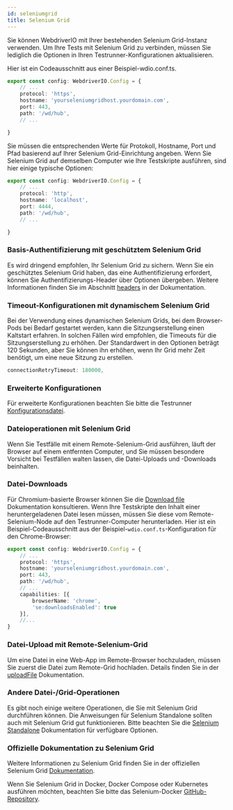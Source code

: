 ```yaml
---
id: seleniumgrid
title: Selenium Grid
---
```


Sie können WebdriverIO mit Ihrer bestehenden Selenium Grid-Instanz verwenden. Um Ihre Tests mit Selenium Grid zu verbinden, müssen Sie lediglich die Optionen in Ihren Testrunner-Konfigurationen aktualisieren.

Hier ist ein Codeausschnitt aus einer Beispiel-wdio.conf.ts.

```ts title=wdio.conf.ts
export const config: WebdriverIO.Config = {
    // ...
    protocol: 'https',
    hostname: 'yourseleniumgridhost.yourdomain.com',
    port: 443,
    path: '/wd/hub',
    // ...

}
```
Sie müssen die entsprechenden Werte für Protokoll, Hostname, Port und Pfad basierend auf Ihrer Selenium Grid-Einrichtung angeben.
Wenn Sie Selenium Grid auf demselben Computer wie Ihre Testskripte ausführen, sind hier einige typische Optionen:

```ts title=wdio.conf.ts
export const config: WebdriverIO.Config = {
    // ...
    protocol: 'http',
    hostname: 'localhost',
    port: 4444,
    path: '/wd/hub',
    // ...

}
```

### Basis-Authentifizierung mit geschütztem Selenium Grid

Es wird dringend empfohlen, Ihr Selenium Grid zu sichern. Wenn Sie ein geschütztes Selenium Grid haben, das eine Authentifizierung erfordert, können Sie Authentifizierungs-Header über Optionen übergeben. 
Weitere Informationen finden Sie im Abschnitt [headers](https://webdriver.io/docs/configuration/#headers) in der Dokumentation.

### Timeout-Konfigurationen mit dynamischem Selenium Grid

Bei der Verwendung eines dynamischen Selenium Grids, bei dem Browser-Pods bei Bedarf gestartet werden, kann die Sitzungserstellung einen Kaltstart erfahren. In solchen Fällen wird empfohlen, die Timeouts für die Sitzungserstellung zu erhöhen. Der Standardwert in den Optionen beträgt 120 Sekunden, aber Sie können ihn erhöhen, wenn Ihr Grid mehr Zeit benötigt, um eine neue Sitzung zu erstellen.

```ts
connectionRetryTimeout: 180000,
```

### Erweiterte Konfigurationen

Für erweiterte Konfigurationen beachten Sie bitte die Testrunner [Konfigurationsdatei](https://webdriver.io/docs/configurationfile).

### Dateioperationen mit Selenium Grid

Wenn Sie Testfälle mit einem Remote-Selenium-Grid ausführen, läuft der Browser auf einem entfernten Computer, und Sie müssen besondere Vorsicht bei Testfällen walten lassen, die Datei-Uploads und -Downloads beinhalten.

### Datei-Downloads

Für Chromium-basierte Browser können Sie die [Download file](https://webdriver.io/docs/api/browser/downloadFile) Dokumentation konsultieren. Wenn Ihre Testskripte den Inhalt einer heruntergeladenen Datei lesen müssen, müssen Sie diese vom Remote-Selenium-Node auf den Testrunner-Computer herunterladen. Hier ist ein Beispiel-Codeausschnitt aus der Beispiel-`wdio.conf.ts`-Konfiguration für den Chrome-Browser:

```ts title=wdio.conf.ts
export const config: WebdriverIO.Config = {
    // ...
    protocol: 'https',
    hostname: 'yourseleniumgridhost.yourdomain.com',
    port: 443,
    path: '/wd/hub',
    // ...
    capabilities: [{
        browserName: 'chrome',
        'se:downloadsEnabled': true
    }],
    //...
}
```

### Datei-Upload mit Remote-Selenium-Grid

Um eine Datei in eine Web-App im Remote-Browser hochzuladen, müssen Sie zuerst die Datei zum Remote-Grid hochladen. Details finden Sie in der [uploadFile](https://webdriver.io/docs/api/browser/uploadFile) Dokumentation.

### Andere Datei-/Grid-Operationen

Es gibt noch einige weitere Operationen, die Sie mit Selenium Grid durchführen können. Die Anweisungen für Selenium Standalone sollten auch mit Selenium Grid gut funktionieren. Bitte beachten Sie die [Selenium Standalone](https://webdriver.io/docs/api/selenium/) Dokumentation für verfügbare Optionen.


### Offizielle Dokumentation zu Selenium Grid

Weitere Informationen zu Selenium Grid finden Sie in der offiziellen Selenium Grid [Dokumentation](https://www.selenium.dev/documentation/grid/).

Wenn Sie Selenium Grid in Docker, Docker Compose oder Kubernetes ausführen möchten, beachten Sie bitte das Selenium-Docker [GitHub-Repository](https://github.com/SeleniumHQ/docker-selenium).